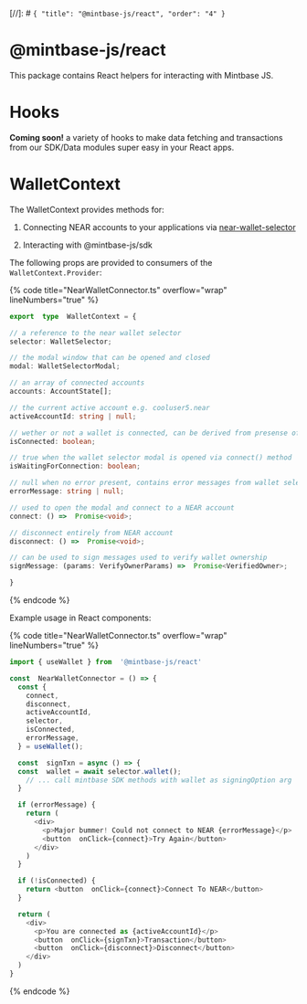 [//]: # `{ "title": "@mintbase-js/react", "order": "4" }`

# @mintbase-js/react


This package contains React helpers for interacting with Mintbase JS.

# Hooks

**Coming soon!** a variety of hooks to make data fetching and transactions from our SDK/Data modules super easy in your React apps.

<!-- |hook name| description  | params
|--|--|--|
|useMinter  | hook with function to mint | |
|useOwnedNftsByStore  | hook to fetch owned nfts by store (contractAddress)  | `ownerId: string,contractAddress: string,pagination: { limit: number; offset?: number}` |
|useTokenById  | hook to fetch token by Id  | `tokenId: string,contractAddress: string` | -->


# WalletContext

The WalletContext provides methods for:

1. Connecting NEAR accounts to your applications via [near-wallet-selector](https://github.com/near/wallet-selector/)

2. Interacting with @mintbase-js/sdk


The following props are provided to consumers of the `WalletContext.Provider`:


{% code title="NearWalletConnector.ts" overflow="wrap" lineNumbers="true" %}
```typescript
export  type  WalletContext = {

// a reference to the near wallet selector
selector: WalletSelector;

// the modal window that can be opened and closed
modal: WalletSelectorModal;

// an array of connected accounts
accounts: AccountState[];

// the current active account e.g. cooluser5.near
activeAccountId: string | null;

// wether or not a wallet is connected, can be derived from presense of activeAccountId
isConnected: boolean;

// true when the wallet selector modal is opened via connect() method
isWaitingForConnection: boolean;

// null when no error present, contains error messages from wallet selector otherwise
errorMessage: string | null;

// used to open the modal and connect to a NEAR account
connect: () =>  Promise<void>;

// disconnect entirely from NEAR account
disconnect: () =>  Promise<void>;

// can be used to sign messages used to verify wallet ownership
signMessage: (params: VerifyOwnerParams) =>  Promise<VerifiedOwner>;

}

```
{% endcode %}

Example usage in React components:

{% code title="NearWalletConnector.ts" overflow="wrap" lineNumbers="true" %}
```typescript
import { useWallet } from  '@mintbase-js/react'

const  NearWalletConnector = () => {
  const {
    connect,
    disconnect,
    activeAccountId,
    selector,
    isConnected,
    errorMessage,
  } = useWallet();

  const  signTxn = async () => {
  const  wallet = await selector.wallet();
    // ... call mintbase SDK methods with wallet as signingOption arg
  }

  if (errorMessage) {
    return (
      <div>
        <p>Major bummer! Could not connect to NEAR {errorMessage}</p>
        <button  onClick={connect}>Try Again</button>
      </div>
    )
  }

  if (!isConnected) {
    return <button  onClick={connect}>Connect To NEAR</button>
  }

  return (
    <div>
      <p>You are connected as {activeAccountId}</p>
      <button  onClick={signTxn}>Transaction</button>
      <button  onClick={disconnect}>Disconnect</button>
    </div>
  )
}

```
{% endcode %}